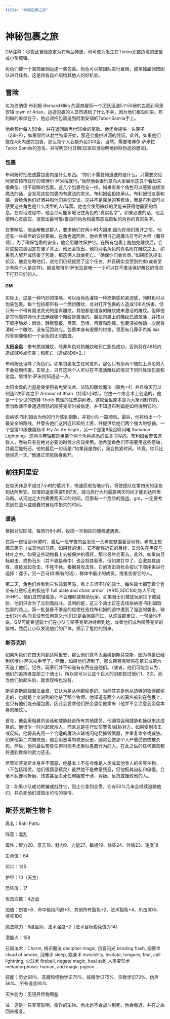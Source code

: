 ```yaml
---
title: "神秘包裹之旅"
---
```

# 神秘包裹之旅

GM注释：尽管此冒险原定为在勃兰特堡，也可改为发生在Timiro北部边境的堡垒或小型城镇。

角色们被一个富商雇佣运送一些包裹。角色可以按团队进行雇佣，或单独雇佣按团队进行任务。这是将各自介绍给其他人的好机会。

## 冒险

名为伯纳德·布利姆 Bernard·Blim 的富商雇佣一个团队运送5个50磅的包裹到阿里安镇 town of Arian。运送包裹的人显然遇到了什么不幸，因为他们都没回来。布利姆的麻烦在于，他必须把包裹送到阿里安镇的Tabor·Samila手上。

他会预付每人50金，并在返回后再付50金的尾款。他还会提供一头骡子（28HP），如果冒险从勃兰特堡开始，那还会提供过河的凭证。此外，如果他们能在4天内送完包裹，那么每个人会额外给200金。当然，需要塔博尔·萨米拉Tabor Samila的签名，并写明交付日期(玩家应当聪明地排除伪造的想法)。

### 包裹

布利姆将拒绝透露包裹内是什么东西。“你们不需要知道送的是什么。只需要交给阿里安镇市政厅的塔博尔·萨米拉就行。”当然他会很乐意向大家展示这五个看起来很典型、很不起眼的包裹。这几个包裹完全一样。如果有某个角色可以感知或侦测魔法的话，会发现这些包裹内有魔法的灵光。布利姆会拒绝承认。布利姆很友善和蔼，会给角色们好酒并和他们亲切交谈。这并不是简单的客套话，而是布利姆可以感受这些角色是什么类型的人/阵营。他也会使用微妙的灵能来获得他需要的信息。在对话过程中，他会尽可能多地记住角色的“真实名字”。如果必要的话，他会使用心灵感应，提取出最可敬/善良的角色和最邪恶或自私的角色的真实名字。

在寒暄后，他会解散这群人，要求他们在两小时内回来;因为在他们离开之前，他还有一些最后的安排要做。在角色返回后，他会表明自己是魔法符号的大师（魔导师），为了确保包裹的安全，他会用雕纹保护它。在所有包裹上施加完雕纹后，会将这些包裹固定在骡子背上。他还会指出，他将两名角色的真名附在雕纹之上，如果有人解开或伤害了包裹，那这俩人就会死亡。“确保你们会负责。”如果团队提出抗议，他会忽略他们，说他们已经接受了这个任务，并且确实会受到约束(或者至少有两个人是这样)。据说塔博尔·萨米拉是唯一一个可以在不激活保护雕纹的情况下打开它们的人。

#### GM

实际上，这是一种巧妙的策略，可以给角色灌输一种恐惧感和紧迫感，同时也可以伪装包裹。每个包括都带有一个燃烧雕纹，会对打开包裹的人造成1D6点伤害。但只有一个带有魔法灵光的是真雕纹，其他都是错误的雕纹或未激活的雕纹。但即便是其他魔导师也无法确保哪个雕纹是激活的。魔法包裹上的雕纹已被激活，并按以下顺序触发：燃烧、静默警报、目盲、恐惧、目盲和剧痛。包裹没被触动一次就将消耗一个雕纹。没有范围效应。包裹本身有很厚的衬垫，里面有几尊伊希斯 Isis 的青铜雕像和一个金色的太阳圆盘。

**太阳金盘**：带有燃烧雕纹，除非角色对抗雕纹和死亡豁免成功，否则将在48轮内造成8D6点伤害；和死亡（造成8D6×2。）

布利姆还误导了角色们。如果包裹发生任何意外，那么只有那两个被刻上真名的人不会受到伤害。实际上，只有这两个人可以在不激活雕纹的情况下同时处理包裹和金盘。塔博尔·萨米拉知道这一点。

太阳金盘的力量是使使用者免受法术、法阵和雕纹魔法（豁免+4）并且每天可以制造2次伊森之甲 Armour of Ithan（持续1小时）。它由一个炼金术士创造的，他是一个少见的透特 Thoth 教派的狂热崇拜者。这枚金盘原本是为大祭司制作的，但当牧师不幸遭遇愤怒的斯芬克斯时被偷走。并不知道布利姆是如何得到它的。

伯纳德·布利姆会为他的行为感到抱歉，并祝小队一路顺风。最后，他将给出一个最安全的路线，并警告他们这附近已知的土匪，并提供给他们两个强大的卷轴。一个是第10级像鹰扬术 Fly As An Eagle，另一个是第8级召唤闪电 Summon Lightning。这两本卷轴都是用某个两个角色熟悉的语言书写的。布利姆会警告这群人，卷轴只有在绝对必要的时候才应该使用。他希望角色们不需要用这些卷轴，并最后能归还。他的最后一句话是:“如果我是你们，我会抓紧时间。毕竟，你只比他领先一天。”他通过灵能隐身离开。

## 前往阿里安

在每天休息不超过7小时的情况下，快速而艰苦地步行，将使团队在第四天的深夜到达阿里安。较慢的速度需要5到7天。骑马旅行大约需要两天时间才能到达阿里乌斯。从河边走大约需要两天半的时间，但那有一个危险的强盗。gm，一定要考虑到在战斗或愚蠢的冒险中损失的时间。

### 遭遇

根据对应区域，每旅行8小时，投掷一次相应的随机遭遇表。

在第一夜宿营/休整时，最后一班守夜的会发现一头老虎整围着营地转。老虎正想袭击骡子（或其他的马匹，如果有的话）。它不断靠近它的目标，又消失在黑夜与林叶之中。如果这些动物看上去被保护的很好，那它最终会离去。此外，如果向目标射击、或扔石头（并不直接命中）也会将其驱离。但如果打中了，会激其其凶性，直接发起攻击，不死不休。根据易攻击性，它的攻击目标会按以下顺序来进行选择：骡子，另一匹马(如果有的话)，群体中最小的成员，或者伤害它的人。

第二天，角色们会看到三名骑着黑马，看上去很不详的骑士。每名骑士都穿着全套带有红熊标志的板链甲 full plate and chain armor（AR15,SDC100,每人平均35HP）。他们显然很着急，不会理睬或帮助玩家。如果骑士们被这玩家拦下或威胁，他们只会为了立刻而战斗。讽刺的是，这三个骑士正在去找伯纳德·布利姆取包裹的路上。第一批装备不够全的信使在去找布利姆的途中遭到了强盗的袭击。骑士们对小队而言没有任何意义;他们总是会擦肩而过，从这或那走过，一句话也不说。GM可能希望骑士们在小队与斯芬克斯对峙后到达，或者他们成为斯芬克斯的猎物，然后让小队发现他们的尸体，预示了危险的到来。

### 斯芬克斯

如果角色们在四天内到达阿里安，那么他们就不太会碰到斯芬克斯，因为包裹已经到塔博尔·萨米拉手里了。然而，如果他们迟到了，那么斯芬克斯将在第五或第六天追上他们。记住，玩家们并不知道有东西在追他们。（或者，他们可能会认为，他们的追捕者是那三个骑士），所以你可以让这个巨大的阴影掠过他们1、2次，而当他们抬起头后，就发现啥也没有。

斯芬克斯觊觎魔法金盘，它认为是从他那偷走的。当然其实是他从透特的牧师那偷走的，也就是上文说到的他杀了那个牧师。他知道有两个人的真名被刻在包裹上，也只有他们能去碰包裹，因此会要求他们把金盘给他拿来（他并不会注意到金盘本身的雕纹）。

首先，他会用粗暴的谈话和威胁赶走所有其他团员。他通常会用威胁和操纵来达成目的。他很少一时兴起就杀人，而且总是在行动前警告/威胁对方。如果受到攻击或反抗，他将首先用一个合适的魔法火球或闪电箭摧毁武器，并重复命令或威胁。如果他第二次被攻击，他会用恶毒的攻击反击，通常会使那个人严重受伤或被杀死。然后，他将最后警告任何可能考虑类似愚蠢行为的人。在此之后的任何袭击都将遭到致命的武力还击。

尽管斯芬克斯本身并不邪恶，他基本上不在会像是人类或其他类人的劣等生物。（不包括精灵，他们很猜忌精灵）虽然他不是故意残忍，但他极其自私和傲慢，会毫不犹豫地折磨、残害甚至杀死任何胆敢干涉、背叛、反抗或挫败他的人。

注：如果小队成功欺骗或战胜它，阻止它拿到金盘，它有50%几率会继续追踪他们，并杀死他们或做出可怕的事情。

## 斯芬克斯生物卡

真名：Rahl Pattu

阵营：混乱

属性：智力20、意志18、魅力9、力量27、敏捷19、体质24、外貌23、速度18

生命值：64

SDC：135

护甲：10（天生）

恐怖值：17

攻击次数：4近战

加值：伤害+6、命中格挡闪避+3、其他所有豁免+2、法术豁免+4、爪击3D6、啃咬1D6

魔法能力：6级巫师、法术强度+2（法术目标豁免值为14）

潜能点：158

已知法术：Charm, 辨识魔法 decipher magic, 目盲闪光 blinding flash, 烟雾术 cloud of smoke, 沉睡术 sleep, 隐身术 invisibility, levitate, tongues, fear, call lightning, 火球术 fireball, negate magic, heal self, 人类变形术 metamorphosis: human, and magic pigeon.

技能：历史68%、恶魔和怪物学识75%、妖精学识75%、宗教学识73%、伪声56%、所有语言95%

天生能力：见钯界怪物图鉴

注：这是一只非常聪明、狡诈的生物。他永远不会战斗到死，他会撤退，并在之后回来报复。

